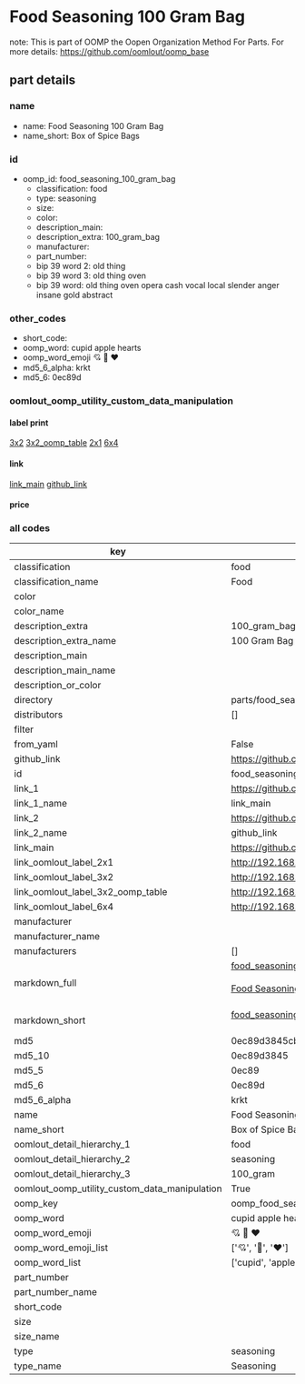 # Food Seasoning 100 Gram Bag  

note: This is part of OOMP the Oopen Organization Method For Parts. For more details: https://github.com/oomlout/oomp_base

##  part details





### name
* name: Food Seasoning 100 Gram Bag
* name_short: Box of Spice Bags
### id
* oomp_id: food_seasoning_100_gram_bag
  * classification: food
  * type: seasoning
  * size: 
  * color: 
  * description_main: 
  * description_extra: 100_gram_bag
  * manufacturer: 
  * part_number: 
  * bip 39 word 2: old thing
  * bip 39 word 3: old thing oven
  * bip 39 word: old thing oven opera cash vocal local slender anger insane gold abstract

### other_codes
* short_code: 
* oomp_word: cupid apple hearts
* oomp_word_emoji :cupid: :apple: :hearts:
* md5_6_alpha: krkt
* md5_6: 0ec89d






### oomlout_oomp_utility_custom_data_manipulation
#### label print
[3x2](http://192.168.1.245:1112/?label=oomp%20krkt)
[3x2_oomp_table](http://192.168.1.107:1112/?label=oomp%20krkt)
[2x1](http://192.168.1.242:1112/?label=oomp%20krkt)
[6x4](http://192.168.1.55:1112/?label=oomp%20krkt)    

#### link

[link_main](https://github.com/oomlout/oomlout_oomp_current_version_messy/tree/main/parts/food_seasoning_100_gram_bag) [github_link](https://github.com/oomlout/oomlout_oomp_part_src/tree/main/parts/food_seasoning_100_gram_bag)                             

#### price







### all codes 
| key | value |  
| --- | --- |  
| classification | food |  
| classification_name | Food |  
| color |  |  
| color_name |  |  
| description_extra | 100_gram_bag |  
| description_extra_name | 100 Gram Bag |  
| description_main |  |  
| description_main_name |  |  
| description_or_color |   |  
| directory | parts/food_seasoning_100_gram_bag |  
| distributors | [] |  
| filter |  |  
| from_yaml | False |  
| github_link | https://github.com/oomlout/oomlout_oomp_part_src/tree/main/parts/food_seasoning_100_gram_bag |  
| id | food_seasoning_100_gram_bag |  
| link_1 | https://github.com/oomlout/oomlout_oomp_current_version_messy/tree/main/parts/food_seasoning_100_gram_bag |  
| link_1_name | link_main |  
| link_2 | https://github.com/oomlout/oomlout_oomp_part_src/tree/main/parts/food_seasoning_100_gram_bag |  
| link_2_name | github_link |  
| link_main | https://github.com/oomlout/oomlout_oomp_current_version_messy/tree/main/parts/food_seasoning_100_gram_bag |  
| link_oomlout_label_2x1 | http://192.168.1.242:1112/?label=oomp%20krkt |  
| link_oomlout_label_3x2 | http://192.168.1.245:1112/?label=oomp%20krkt |  
| link_oomlout_label_3x2_oomp_table | http://192.168.1.107:1112/?label=oomp%20krkt |  
| link_oomlout_label_6x4 | http://192.168.1.55:1112/?label=oomp%20krkt |  
| manufacturer |  |  
| manufacturer_name |  |  
| manufacturers | [] |  
| markdown_full | [food_seasoning_100_gram_bag](https://github.com/oomlout/oomlout_oomp_current_version_messy/tree/main/parts/food_seasoning_100_gram_bag)<br>[](https://github.com/oomlout/oomlout_oomp_current_version_messy/tree/main/parts/food_seasoning_100_gram_bag)<br>[Food Seasoning 100 Gram Bag](https://github.com/oomlout/oomlout_oomp_current_version_messy/tree/main/parts/food_seasoning_100_gram_bag)<br><br> |  
| markdown_short | [food_seasoning_100_gram_bag](https://github.com/oomlout/oomlout_oomp_current_version_messy/tree/main/parts/food_seasoning_100_gram_bag)<br><br> |  
| md5 | 0ec89d3845cb506bd511a9b53bb82cd0 |  
| md5_10 | 0ec89d3845 |  
| md5_5 | 0ec89 |  
| md5_6 | 0ec89d |  
| md5_6_alpha | krkt |  
| name | Food Seasoning 100 Gram Bag |  
| name_short | Box of Spice Bags |  
| oomlout_detail_hierarchy_1 | food |  
| oomlout_detail_hierarchy_2 | seasoning |  
| oomlout_detail_hierarchy_3 | 100_gram |  
| oomlout_oomp_utility_custom_data_manipulation | True |  
| oomp_key | oomp_food_seasoning_100_gram_bag |  
| oomp_word | cupid apple hearts |  
| oomp_word_emoji | :cupid: :apple: :hearts: |  
| oomp_word_emoji_list | [':cupid:', ':apple:', ':hearts:'] |  
| oomp_word_list | ['cupid', 'apple', 'hearts'] |  
| part_number |  |  
| part_number_name |  |  
| short_code |  |  
| size |  |  
| size_name |  |  
| type | seasoning |  
| type_name | Seasoning |  
